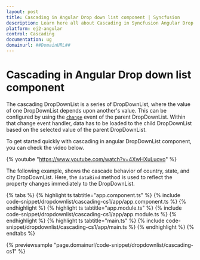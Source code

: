 ```yaml
---
layout: post
title: Cascading in Angular Drop down list component | Syncfusion
description: Learn here all about Cascading in Syncfusion Angular Drop down list component of Syncfusion Essential JS 2 and more.
platform: ej2-angular
control: Cascading 
documentation: ug
domainurl: ##DomainURL##
---
```


# Cascading in Angular Drop down list component

The cascading DropDownList is a series of DropDownList, where the value of one DropDownList depends
upon  another's value. This can be configured by using the [`change`](https://ej2.syncfusion.com/angular/documentation/api/drop-down-list#change) event of the parent DropDownList.
Within that change event handler, data has to be loaded to the child DropDownList based on the selected
value of the parent DropDownList.

To get started quickly with cascading in angular DropDownList component, you can check the video below.

{% youtube "https://www.youtube.com/watch?v=4XwHXuLuovo" %}

The following example, shows the cascade behavior of country, state, and city
DropDownList. Here, the `dataBind` method is used to reflect the property changes immediately
to the DropDownList.

{% tabs %}
{% highlight ts tabtitle="app.component.ts" %}
{% include code-snippet/dropdownlist/cascading-cs1/app/app.component.ts %}
{% endhighlight %}
{% highlight ts tabtitle="app.module.ts" %}
{% include code-snippet/dropdownlist/cascading-cs1/app/app.module.ts %}
{% endhighlight %}
{% highlight ts tabtitle="main.ts" %}
{% include code-snippet/dropdownlist/cascading-cs1/app/main.ts %}
{% endhighlight %}
{% endtabs %}
  
{% previewsample "page.domainurl/code-snippet/dropdownlist/cascading-cs1" %}